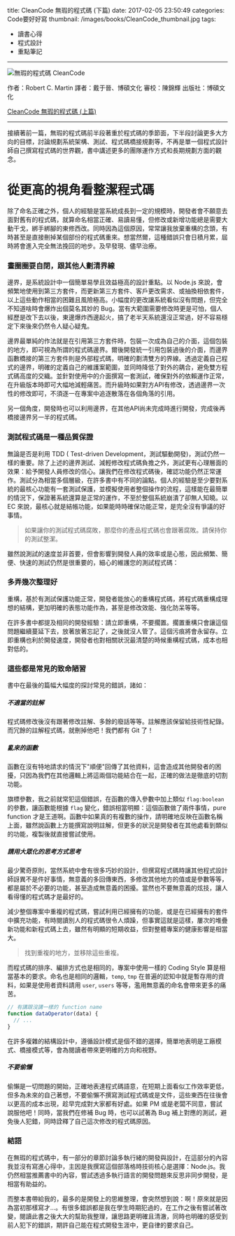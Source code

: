 title: CleanCode 無瑕的程式碼 (下篇)
date: 2017-02-05 23:50:49
categories: Code要好好寫
thumbnail: /images/books/CleanCode_thumbnail.jpg
tags:
- 讀書心得
- 程式設計
- 重點筆記
---

![無瑕的程式碼 CleanCode](/images/books/CleanCode.jpg)

作者：Robert C. Martin
譯者：戴于晉、博碩文化
審校：陳錦輝
出版社：博碩文化

[CleanCode 無瑕的程式碼 (上篇)](/2017/02/05/20170205_BOOKS_CleanCode1-1/)

*****

接續著前一篇，無瑕的程式碼前半段著重於程式碼的季節面，下半段討論更多大方向的目標，討論規劃系統架構、測試、程式碼橋接規劃等，不再是單一個程式設計師自己撰寫程式碼的世界觀，書中講述更多的團隊運作方式和長期規劃方面的觀念。

# 從更高的視角看整潔程式碼

除了命名正確之外，個人的經驗是當系統成長到一定的規模時，開發者會不願意去面對舊有的程式碼，就算命名相當正確、易讀易懂，但修改或新增功能總是需要大動干戈，綁手綁腳的東修西改。同時因為這個原因，常常讓我放棄重構的念頭，有時甚至是直接刪掉某個部份的程式碼重來。想當然爾，這種錯誤只會日積月累，屆時將會進入完全無法挽回的地步。及早發現、儘早治療。

### 畫圈圈耍自閉，跟其他人劃清界線

<!--more-->

邊界，是系統設計中一個簡單易學且效益極高的設計重點。以 Node.js 來說，會頻繁地使用到第三方套件，而更新第三方套件、客戶更改需求、或抽換相依套件，以上這些動作相當的困難且風險極高。小幅度的更改讓系統看似沒有問題，但完全不知道啥時會爆炸出個莫名其妙的 Bug。當有大範圍需要修改時更是可怕，個人經歷是改下去以後，東邊爆炸西邊起火，搞了老半天系統還沒正常過，好不容易穩定下來後來仍然令人疑心疑鬼。

邊界最單純的作法就是在引用第三方套件時，包裝一次成為自己的介面，這個包裝的地方，即可視為所謂的程式碼邊界。爾後開發統一引用包裝過後的介面，而邊界函數橋接的第三方套件則是外部程式碼，明確的劃清雙方的界線。透過定義自己程式的邊界，明確的定義自己的維護案範圍，並同時降低了對外的耦合，避免雙方程式碼高度的交織。並針對使用中的介面撰寫一套測試，確保對外的依賴運作正常，在升級版本時即可大幅地減輕痛苦。而升級時如果對方API有修改，透過邊界一次性的修改即可，不須逐一在專案中追逐散落在各個角落的引用。

另一個角度，開發時也可以利用邊界，在其他API尚未完成時進行開發，完成後再橋接邊界另一半的程式碼。

### 測試程式碼是一種品質保證

無論是否是利用 TDD ( Test-driven Development，測試驅動開發)，測試仍然一樣的重要。除了上述的邊界測試、減輕修改程式碼負擔之外，測試更有心理層面的效果：給予開發人員修改的信心。讓我們在修改程式碼後，確認功能仍然正常運作。測試分為相當多個層級，在許多書中有不同的論點。個人的經驗是至少要對系統的最核心功能有一套測試保護，並模擬使用者整個操作的流程，這樣能在最簡單的情況下，保證著系統還算是正常的運作，不至於整個系統崩潰了卻無人知曉。以 EC 來說，最核心就是結帳功能，如果能時時確保功能正常，是完全沒有爭議的好事情。

> 如果讓你的測試程式碼腐敗，那麼你的產品程式碼也會跟著腐敗。請保持你的測試整潔。

雖然說測試的速度並非首要，但會影響到開發人員的效率或是心態，因此頻繁、簡便、快速的測試仍然是很重要的，細心的維護您的測試程式碼：

### 多弄幾次整理好

重構，基於有測試保護功能正常，開發者能放心的重構程式碼，將程式碼重構成理想的結構，更加明確的表態功能作為，甚至是修改效能、強化防呆等等。

在許多書中都提及相同的開發經驗：請立即重構，不要擱置。擱置重構只會讓這個問題繼續蔓延下去，放著放著忘記了，之後就沒人管了。這個污痕將會永留存。立即重構也利於開發速度，開發者也對相關狀況最清楚的時候重構程式碼，成本也相對低的。

### 這些都是常見的致命陋習

書中在最後的篇幅大幅度的探討常見的錯誤，諸如：

##### 不適當的註解

程式碼修改後沒有跟著修改註解、多餘的廢話等等。註解應該保留給技術性紀錄。而冗餘的註解程式碼，就刪掉他吧！我們都有 Git 了！

##### 亂來的函數

函數在沒有特地請求的情況下"順便"回傳了其他資料，這會造成其他開發者的困擾，只因為我們在其他邏輯上將這兩個功能結合在一起，正確的做法是徹底的切割功能。

旗標參數，我之前就常犯這個錯誤，在函數的傳入參數中加上類似 `flag:boolean` 的參數，讓函數能根據 `flag` 變化，錯誤相當明顯：這個函數做了兩件事情，pure function 才是王道啊。函數中如果真的有複數的操作，請明確地反映在函數名稱上面，雖然說函數上方能撰寫說明註解，但更多的狀況是開發者在其他處看到類似的功能，複製後就直接嘗試使用。

##### 請用大眾化的思考方式思考

最少驚奇原則，當然系統中會有很多巧妙的設計，但撰寫程式碼時讓其他程式設計師訝異不是件好事情，無意義的多回傳東西，多修改其他地方的值或是參數等等，都是屬於不必要的功能，甚至造成無意義的困擾。當然也不要無意義的炫技，讓人看得懂的程式碼才是最好的。

減少整個專案中重複的程式碼，嘗試利用已經擁有的功能，或是在已經擁有的套件中擴充功能，有時閱讀別人的程式碼很令人煩躁，但事實這就是這樣，屢次的堆疊新功能和新程式碼上去，雖然有明顯的短期收益，但對整體專案的健康影響是相當大。


> 找到重複的地方，並移除這些重複。

而程式碼的排序、編排方式也是相同的，專案中使用一樣的 Coding Style 算是相當基本的要求。命名也是相同的邏輯，`temp`, `tmp` 在普遍的認知中就是暫存用的資料，如果是使用者資料請用 `user`, `users` 等等，濫用無意義的命名會帶來更多的痛苦。

``` js
// 有講跟沒講一樣的 function name
function dataOperator(data) {
  // ...
}
```

在許多複雜的結構設計中，遵循設計模式是個不錯的選擇，簡單地表明是工廠模式、橋接模式等，會為閱讀者帶來更明確的方向和視野。

##### 不要偷懶

偷懶是一切問題的開始，正確地表達程式碼語意，在短期上面看似工作效率更低，但多為未來的自己著想，不要偷懶不撰寫測試程式碼或是文件，這些東西在往後會以更高的成本出現，趁早完成對大家都有好處。如果 PM 或是老闆不同意，嘗試說服他吧！同時，當我們在修補 Bug 時，也可以試著為 Bug 補上對應的測試，避免後人犯錯，同時詮釋了自己這次修改的程式碼原因。

### 結語

在無瑕的程式碼中，有一部分的章節討論多執行緒的開發與設計，在這部分的內容我並沒有寫進心得中，主因是我撰寫這個部落格時技術核心是選擇：Node.js。我仍然相當推薦書中的內容，嘗試透過多執行語言的開發問題來反思非同步開發，是相當有助益的。

而整本書帶給我的，最多的是開發上的思維整理，會突然想到說：啊！原來就是因為當初那樣寫才...。有很多錯誤都是我在學生時期犯過的，在工作之後有嘗試著改變，閱讀此書之後大大的幫助我整理，讓思路更明確且清澈，同時也明確的感受到前人犯下的錯誤，期許自己能在程式開發生涯中，更自律的要求自己。
